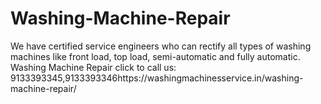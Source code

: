 # Washing-Machine-Repair
We have certified  service engineers who can rectify all types of washing machines like front load, top load, semi-automatic and fully automatic. Washing Machine Repair click to call us: 9133393345,9133393346https://washingmachinesservice.in/washing-machine-repair/
